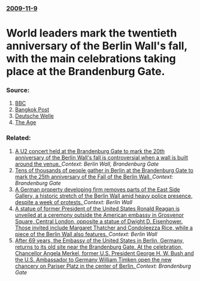 ### [2009-11-9](/news/2009/11/9/index.md)

#  World leaders mark the twentieth anniversary of the Berlin Wall's fall, with the main celebrations taking place at the Brandenburg Gate. 




### Source:

1. [BBC](http://news.bbc.co.uk/2/hi/europe/8349742.stm)
2. [Bangkok Post](http://www.bangkokpost.com/news/world/159526/leaders-to-fete-fall-of-berlin-wall-at-giant-bash)
3. [Deutsche Welle](http://www.dw-world.de/dw/article/0,,4869870,00.html)
4. [The Age](http://news.theage.com.au/breaking-news-world/leaders-gather-for-mega-berlin-wall-bash-20091109-i3tc.html)

### Related:

1. [ A U2 concert held at the Brandenburg Gate to mark the 20th anniversary of the Berlin Wall's fall is controversial when a wall is built around the venue. ](/news/2009/11/5/a-u2-concert-held-at-the-brandenburg-gate-to-mark-the-20th-anniversary-of-the-berlin-wall-s-fall-is-controversial-when-a-wall-is-built-arou.md) _Context: Berlin Wall, Brandenburg Gate_
2. [Tens of thousands of people gather in Berlin at the Brandenburg Gate to mark the 25th anniversary of the Fall of the Berlin Wall. ](/news/2014/11/9/tens-of-thousands-of-people-gather-in-berlin-at-the-brandenburg-gate-to-mark-the-25th-anniversary-of-the-fall-of-the-berlin-wall.md) _Context: Brandenburg Gate_
3. [A German property developing firm removes parts of the East Side Gallery, a historic stretch of the Berlin Wall amid heavy police presence, despite a week of protests. ](/news/2013/03/27/a-german-property-developing-firm-removes-parts-of-the-east-side-gallery-a-historic-stretch-of-the-berlin-wall-amid-heavy-police-presence.md) _Context: Berlin Wall_
4. [A statue of former President of the United States Ronald Reagan is unveiled at a ceremony outside the American embassy in Grosvenor Square, Central London, opposite a statue of Dwight D. Eisenhower. Those invited include Margaret Thatcher and Condoleezza Rice, while a piece of the Berlin Wall also features. ](/news/2011/07/4/a-statue-of-former-president-of-the-united-states-ronald-reagan-is-unveiled-at-a-ceremony-outside-the-american-embassy-in-grosvenor-square.md) _Context: Berlin Wall_
5. [ After 69 years, the Embassy of the United States in Berlin, Germany, returns to its old site near the Brandenburg Gate. At the celebration, Chancellor Angela Merkel, former U.S. President George H. W. Bush and the U.S. Ambassador to Germany William Timken open the new chancery on Pariser Platz in the center of Berlin. ](/news/2008/07/4/after-69-years-the-embassy-of-the-united-states-in-berlin-germany-returns-to-its-old-site-near-the-brandenburg-gate-at-the-celebration.md) _Context: Brandenburg Gate_
